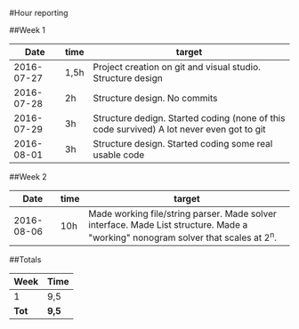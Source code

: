#Hour reporting

##Week 1

Date       | time | target |
-----------|------|--------|
2016-07-27 | 1,5h | Project creation on git and visual studio. Structure design |
2016-07-28 | 2h   | Structure design. No commits |
2016-07-29 | 3h   | Structure dedign. Started coding (none of this code survived) A lot never even got to git |
2016-08-01 | 3h   | Structure design. Started coding some real usable code |

##Week 2

Date       | time | target |
-----------|------|--------|
2016-08-06 | 10h  | Made working file/string parser. Made solver interface. Made List structure. Made a "working" nonogram solver that scales at 2<sup>n</sup>. |

##Totals

 Week   | Time    |
--------|---------|
 1      | 9,5     |
**Tot** | **9,5** |
